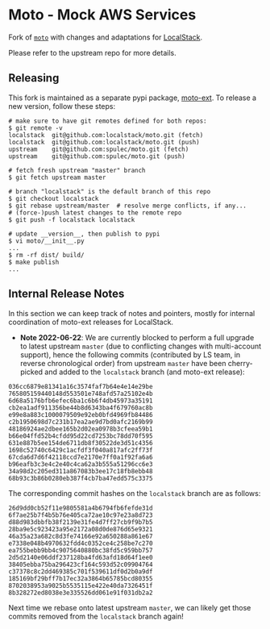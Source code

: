 # Moto - Mock AWS Services

Fork of [`moto`](https://github.com/spulec/moto) with changes and adaptations for [LocalStack](https://github.com/localstack/localstack).

Please refer to the upstream repo for more details.

## Releasing

This fork is maintained as a separate pypi package, [moto-ext](https://pypi.org/project/moto-ext). To release a new version, follow these steps:

```
# make sure to have git remotes defined for both repos: 
$ git remote -v
localstack	git@github.com:localstack/moto.git (fetch)
localstack	git@github.com:localstack/moto.git (push)
upstream	git@github.com:spulec/moto.git (fetch)
upstream	git@github.com:spulec/moto.git (push)

# fetch fresh upstream "master" branch
$ git fetch upstream master

# branch "localstack" is the default branch of this repo
$ git checkout localstack
$ git rebase upstream/master  # resolve merge conflicts, if any...
# (force-)push latest changes to the remote repo
$ git push -f localstack localstack

# update __version__, then publish to pypi
$ vi moto/__init__.py
...
$ rm -rf dist/ build/
$ make publish
...
```

## Internal Release Notes

In this section we can keep track of notes and pointers, mostly for internal coordination of moto-ext releases for LocalStack.

* **Note 2022-06-22**: We are currently blocked to perform a full upgrade to latest upstream `master` (due to conflicting changes with multi-account support), hence the following commits (contributed by LS team, in reverse chronological order) from upstream `master` have been cherry-picked and added to the `localstack` branch (and moto-ext release):
```
036cc6879e81341a16c3574faf7b64e4e14e29be
765805159440148d553501e748afd57a25102e4b
6d68a5176bfb6efec6ba1c6b6f4db45973a35191
cb2ea1adf911356be44b8d6343ba4f679760ac8b
e99e8a883c1000079509e92eb0bfd4969fb84486
c2b1950698d7c231b17ea2ae9d7bd0afc2169b99
48186924ae2dbee165b2d02ea0978b3cfeea59b1
b66e04ffd52b4cfdd95d22cd7253bc78dd70f595
631e887b5ee154de6711db8f30522de3d51c4356
1698c52740c6429c1acfdf3f040a817afc2ff73f
67cda6d7d6f42118ccd7e2170e7ff0a1f92fa6a6
b96eafb3c3e4c2e40c4ca62a3b555a51296cc6e3
34a98d2c205ed311a867083b3ee17c18fb8ebb48
68b93c3b86b0280eb387f4cb7ba47edd575c3375
```
The corresponding commit hashes on the `localstack` branch are as follows:
```
26d9dd0cb52f11e9805581a4b6794fb6fefde31d
6f7ae25b7f4b5b76e405ca72ae10c97e23a8d723
d88d983dbbfb38f2139e31fe4d7ff27cb9f9b7b5
28ba9e5c923423a95e2172a08d0de876d65e9321
46a35a23a682c8d3fe74166e92a650288a861e67
e7338e048b4970632fdd4c0352ce4c258be7c270
ea755bebb9bb4c9075640880bc38fd5c959bb757
2d5d2140e06ddf237128ba4fd63afd18d64f1ee0
38405ebba75ba296423cf164c593d52c09904764
c37378c8c2dd469385c701f539611df0d2b0a9df
185169bf29bff7b17ec32a3864b65785bcd80355
8702038953a9025b5535115e422e40da7326451f
8b328272ed8038e3e335526dd061e91f031db2a2
```
Next time we rebase onto latest upstream `master`, we can likely get those commits removed from the `localstack` branch again!
